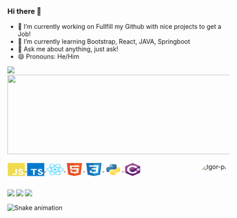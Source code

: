 ### Hi there 👋

- 🔭 I’m currently working on Fullfill my Github with nice projects to get a Job! 
- 🌱 I’m currently learning Bootstrap, React, JAVA, Springboot
- 💬 Ask me about anything, just ask!
- 😄 Pronouns: He/Him
<!---- ⚡ Fun fact: ...-->
<!--- 👯 I’m looking to collaborate on ...-->
<!---- 🤔 I’m looking for help with ...-->

<div align="left">
  <a href="https://github.com/tompsonigor">
  <img height="170em" src="https://github-readme-stats.vercel.app/api?username=tompsonigor&show_icons=true&theme=chartreuse-dark&include_all_commits=true&count_private=true"/>
  <img height="180em" width="576" src="https://github-readme-stats.vercel.app/api/top-langs/?username=tompsonigor&layout=compact&langs_count=7&theme=chartreuse-dark"/>
</div>

<div style="display: inline_block"><br>
  <img align="center" alt="Igor-Js" height="30" width="40" src="https://raw.githubusercontent.com/devicons/devicon/master/icons/javascript/javascript-plain.svg">
  <img align="center" alt="Igor-Ts" height="30" width="40" src="https://raw.githubusercontent.com/devicons/devicon/master/icons/typescript/typescript-plain.svg">
  <img align="center" alt="Igor-React" height="30" width="40" src="https://raw.githubusercontent.com/devicons/devicon/master/icons/react/react-original.svg">
  <img align="center" alt="Igor-HTML" height="30" width="40" src="https://raw.githubusercontent.com/devicons/devicon/master/icons/html5/html5-original.svg">
  <img align="center" alt="Igor-CSS" height="30" width="40" src="https://raw.githubusercontent.com/devicons/devicon/master/icons/css3/css3-original.svg">
  <img align="center" alt="Igor-Python" height="30" width="40" src="https://raw.githubusercontent.com/devicons/devicon/master/icons/python/python-original.svg">
  <img align="center" alt="Igor-Csharp" height="30" width="40" src="https://raw.githubusercontent.com/devicons/devicon/master/icons/csharp/csharp-original.svg">
  <img align="right" alt="Igor-pic" height="150" style="border-radius:50px;" src="https://cdn.discordapp.com/attachments/953849435035693098/967176701106880523/ezgif.com-gif-maker.gif?width=676&height=676">
</div>
 
  ##

<div> 
 	<a href="https://www.twitch.tv/tompside" target="_blank"><img src="https://img.shields.io/badge/Twitch-9146FF?style=for-the-badge&logo=twitch&logoColor=white" target="_blank"></a>
  <a href = "mailto:tompson.igor@outlook.com"><img src="https://img.shields.io/badge/-Gmail-%23333?style=for-the-badge&logo=gmail&logoColor=white" target="_blank"></a>
  <a href="https://www.linkedin.com/in/igor-tompson-a53987137/" target="_blank"><img src="https://img.shields.io/badge/-LinkedIn-%230077B5?style=for-the-badge&logo=linkedin&logoColor=white" target="_blank"></a> 

![Snake animation](https://github.com/tompsonigor/tompsonigor/blob/output/github-contribution-grid-snake.svg)

</div>
